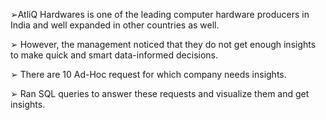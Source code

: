 
➢AtliQ Hardwares is one of the leading computer hardware producers in India and well
expanded in other countries as well.

➢ However, the management noticed that they do not get enough insights to make quick and
smart data-informed decisions.

➢ There are 10 Ad-Hoc request for which company needs insights.

➢ Ran SQL queries to answer these requests and visualize them and get insights.
